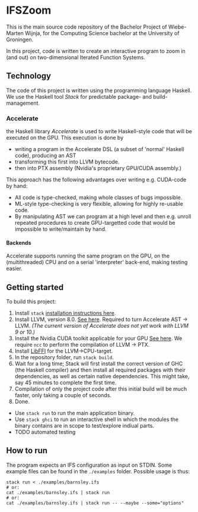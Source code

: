 # IFSZoom

This is the main source code repository of the Bachelor Project of Wiebe-Marten Wijnja, for the Computing Science bachelor at the University of Groningen.

In this project, code is written to create an interactive program to zoom in (and out) on two-dimensional Iterated Function Systems.


## Technology

The code of this project is written using the programming language Haskell.
We use the Haskell tool _Stack_ for predictable package- and build-management.

### Accelerate

the Haskell library _Accelerate_ is used to write Haskell-style code that will be executed on the GPU.
This execution is done by 

- writing a program in the Accelerate DSL (a subset of 'normal' Haskell code), producing an AST
- transforming this first into LLVM bytecode.
- then into PTX assembly (Nvidia's proprietary GPU/CUDA assembly.)

This approach has the following advantages over writing e.g. CUDA-code by hand:

- All code is type-checked, making whole classes of bugs impossible.
- ML-style type-checking is very flexible, allowing for highly re-usable code.
- By manipulating AST we can program at a high level and then e.g. unroll repeated procedures to create GPU-targetted code that would be impossible to write/maintain by hand.

#### Backends

Accelerate supports running the same program on the GPU, on the (multithreaded) CPU and on a serial 'interpreter' back-end, making testing easier.

## Getting started

To build this project:

1. Install `stack` [installation instructions here](https://docs.haskellstack.org/en/stable/README/).
2. Install LLVM, version 8.0. [See here](http://llvm.org/). Required to turn Accelerate AST -> LLVM. _(The current version of Accelerate does not yet work with LLVM 9 or 10.)_
3. Install the Nvidia CUDA toolkit applicable for your GPU [See here](https://developer.nvidia.com/cuda-downloads). We require `ncc` to perform the compilation of LLVM -> PTX.
4. Install [LibFFI](https://sourceware.org/libffi/) for the LLVM->CPU-target.
5. In the repository folder, run `stack build`.
6. Wait for a long time; Stack will first install the correct version of GHC (the Haskell compiler) and then install all required packages with their dependencies, as well as certain native dependencies. This might take, say 45 minutes to complete the first time. 
7. Compilation of only the project code after this initial build will be much faster, only taking a couple of seconds.
8. Done.
  - Use `stack run` to run the main application binary. 
  - Use `stack ghci` to run an interactive shell in which the modules the binary contains are in scope to test/explore indiual parts.
  - TODO automated testing

## How to run

The program expects an IFS configuration as input on STDIN. Some example files can be found in the `./examples` folder.
Possible usage is thus:

```
stack run < ./examples/barnsley.ifs
# or:
cat ./examples/barnsley.ifs | stack run
# or:
cat ./examples/barnsley.ifs | stack run -- --maybe --some="options"
```
